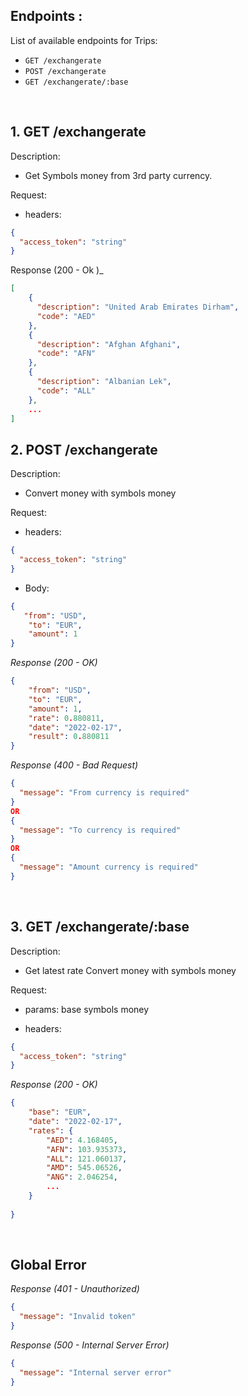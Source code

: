 ## Endpoints :

List of available endpoints for Trips:

- `GET /exchangerate`
- `POST /exchangerate`
- `GET /exchangerate/:base`

&nbsp;

## 1. GET /exchangerate

Description:
- Get Symbols money from 3rd party currency.

Request:

- headers: 

```json
{
  "access_token": "string"
}
```
Response (200 - Ok )_
```json
[
    {
      "description": "United Arab Emirates Dirham",
      "code": "AED"
    },
    {
      "description": "Afghan Afghani",
      "code": "AFN"
    },
    {
      "description": "Albanian Lek",
      "code": "ALL"
    },
    ...
]

```

## 2. POST /exchangerate

Description:
- Convert money with symbols money 

Request:

- headers: 

```json
{
  "access_token": "string"
}
```

- Body:
```json
{
   "from": "USD",
    "to": "EUR",
    "amount": 1
}
```

_Response (200 - OK)_

```json
{
    "from": "USD",
    "to": "EUR",
    "amount": 1,
    "rate": 0.880811,
    "date": "2022-02-17",
    "result": 0.880811
}

```

_Response (400 - Bad Request)_

```json
{
  "message": "From currency is required"
}
OR
{
  "message": "To currency is required"
}
OR
{
  "message": "Amount currency is required"
}
```

&nbsp;

## 3. GET /exchangerate/:base

Description:
- Get latest rate Convert money with symbols money 

Request:

- params: base symbols money

- headers: 

```json
{
  "access_token": "string"
}
```

_Response (200 - OK)_

```json
{
    "base": "EUR",
    "date": "2022-02-17",
    "rates": {
        "AED": 4.168405,
        "AFN": 103.935373,
        "ALL": 121.060137,
        "AMD": 545.06526,
        "ANG": 2.046254,
        ...
    }
   
}

```

&nbsp;

## Global Error

_Response (401 - Unauthorized)_

```json
{
  "message": "Invalid token"
}
```

_Response (500 - Internal Server Error)_

```json
{
  "message": "Internal server error"
}
```